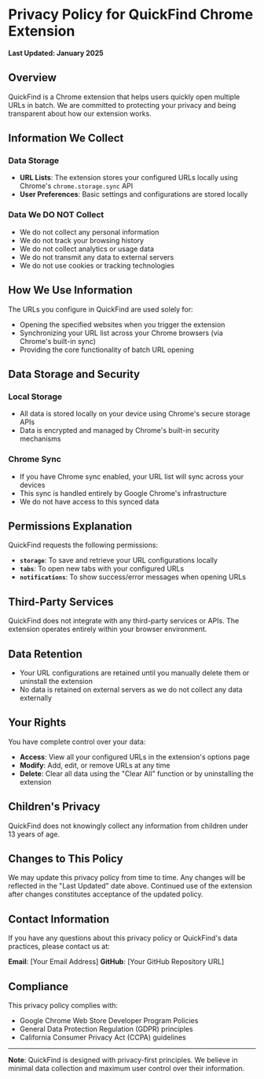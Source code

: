 # Privacy Policy for QuickFind Chrome Extension

**Last Updated: January 2025**

## Overview

QuickFind is a Chrome extension that helps users quickly open multiple URLs in batch. We are committed to protecting your privacy and being transparent about how our extension works.

## Information We Collect

### Data Storage
- **URL Lists**: The extension stores your configured URLs locally using Chrome's `chrome.storage.sync` API
- **User Preferences**: Basic settings and configurations are stored locally

### Data We DO NOT Collect
- We do not collect any personal information
- We do not track your browsing history
- We do not collect analytics or usage data
- We do not transmit any data to external servers
- We do not use cookies or tracking technologies

## How We Use Information

The URLs you configure in QuickFind are used solely for:
- Opening the specified websites when you trigger the extension
- Synchronizing your URL list across your Chrome browsers (via Chrome's built-in sync)
- Providing the core functionality of batch URL opening

## Data Storage and Security

### Local Storage
- All data is stored locally on your device using Chrome's secure storage APIs
- Data is encrypted and managed by Chrome's built-in security mechanisms

### Chrome Sync
- If you have Chrome sync enabled, your URL list will sync across your devices
- This sync is handled entirely by Google Chrome's infrastructure
- We do not have access to this synced data

## Permissions Explanation

QuickFind requests the following permissions:

- **`storage`**: To save and retrieve your URL configurations locally
- **`tabs`**: To open new tabs with your configured URLs
- **`notifications`**: To show success/error messages when opening URLs

## Third-Party Services

QuickFind does not integrate with any third-party services or APIs. The extension operates entirely within your browser environment.

## Data Retention

- Your URL configurations are retained until you manually delete them or uninstall the extension
- No data is retained on external servers as we do not collect any data externally

## Your Rights

You have complete control over your data:
- **Access**: View all your configured URLs in the extension's options page
- **Modify**: Add, edit, or remove URLs at any time
- **Delete**: Clear all data using the "Clear All" function or by uninstalling the extension

## Children's Privacy

QuickFind does not knowingly collect any information from children under 13 years of age.

## Changes to This Policy

We may update this privacy policy from time to time. Any changes will be reflected in the "Last Updated" date above. Continued use of the extension after changes constitutes acceptance of the updated policy.

## Contact Information

If you have any questions about this privacy policy or QuickFind's data practices, please contact us at:

**Email**: [Your Email Address]
**GitHub**: [Your GitHub Repository URL]

## Compliance

This privacy policy complies with:
- Google Chrome Web Store Developer Program Policies
- General Data Protection Regulation (GDPR) principles
- California Consumer Privacy Act (CCPA) guidelines

---

**Note**: QuickFind is designed with privacy-first principles. We believe in minimal data collection and maximum user control over their information.